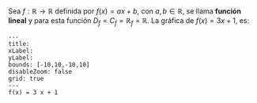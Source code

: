 Sea $f : \mathbb{R} → \mathbb{R}$ definida por $f(x) = ax + b$, con $a, b ∈ \mathbb{R}$, se llama **función lineal** y para esta función $D_f = C_f = \mathbb{R}_f = \mathbb{R}$. La gráfica de $f(x) = 3x + 1$, es:

```functionplot
---
title: 
xLabel: 
yLabel: 
bounds: [-10,10,-10,10]
disableZoom: false
grid: true
---
f(x) = 3 x + 1
```

